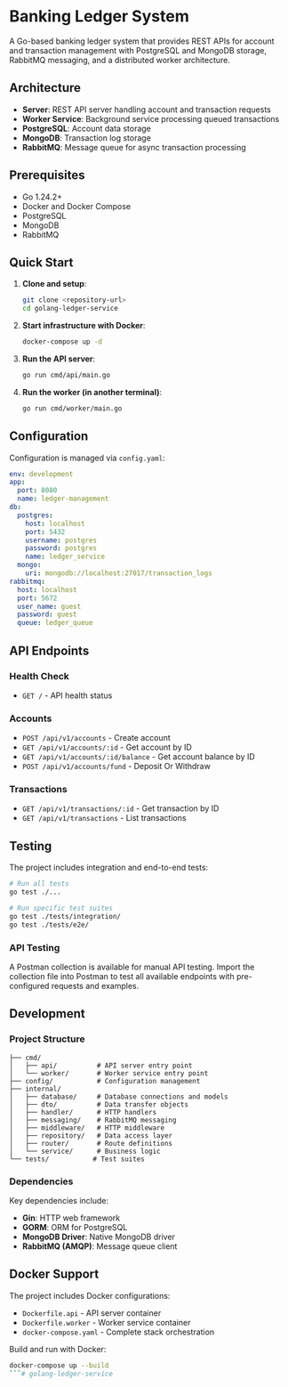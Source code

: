 # Banking Ledger System

A Go-based banking ledger system that provides REST APIs for account and transaction management with PostgreSQL and MongoDB storage, RabbitMQ messaging, and a distributed worker architecture.

## Architecture

- **Server**: REST API server handling account and transaction requests
- **Worker Service**: Background service processing queued transactions
- **PostgreSQL**: Account data storage
- **MongoDB**: Transaction log storage
- **RabbitMQ**: Message queue for async transaction processing

## Prerequisites

- Go 1.24.2+
- Docker and Docker Compose
- PostgreSQL
- MongoDB
- RabbitMQ

## Quick Start

1. **Clone and setup**:
   ```bash
   git clone <repository-url>
   cd golang-ledger-service
   ```

2. **Start infrastructure with Docker**:
   ```bash
   docker-compose up -d
   ```

3. **Run the API server**:
   ```bash
   go run cmd/api/main.go
   ```

4. **Run the worker (in another terminal)**:
   ```bash
   go run cmd/worker/main.go
   ```

## Configuration

Configuration is managed via `config.yaml`:

```yaml
env: development
app:
  port: 8080
  name: ledger-management
db:
  postgres:
    host: localhost
    port: 5432
    username: postgres
    password: postgres
    name: ledger_service
  mongo:
    uri: mongodb://localhost:27017/transaction_logs
rabbitmq:
  host: localhost
  port: 5672
  user_name: guest
  password: guest
  queue: ledger_queue
```

## API Endpoints

### Health Check
- `GET /` - API health status

### Accounts
- `POST /api/v1/accounts` - Create account
- `GET /api/v1/accounts/:id` - Get account by ID
- `GET /api/v1/accounts/:id/balance` - Get account balance by ID
- `POST /api/v1/accounts/fund` - Deposit Or Withdraw


### Transactions
- `GET /api/v1/transactions/:id` - Get transaction by ID
- `GET /api/v1/transactions` - List transactions

## Testing

The project includes integration and end-to-end tests:

```bash
# Run all tests
go test ./...

# Run specific test suites
go test ./tests/integration/
go test ./tests/e2e/
```

### API Testing

A Postman collection is available for manual API testing. Import the collection file into Postman to test all available endpoints with pre-configured requests and examples.

## Development

### Project Structure
```
├── cmd/
│   ├── api/          # API server entry point
│   └── worker/       # Worker service entry point
├── config/           # Configuration management
├── internal/
│   ├── database/     # Database connections and models
│   ├── dto/          # Data transfer objects
│   ├── handler/      # HTTP handlers
│   ├── messaging/    # RabbitMQ messaging
│   ├── middleware/   # HTTP middleware
│   ├── repository/   # Data access layer
│   ├── router/       # Route definitions
│   └── service/      # Business logic
└── tests/           # Test suites
```

### Dependencies

Key dependencies include:
- **Gin**: HTTP web framework
- **GORM**: ORM for PostgreSQL
- **MongoDB Driver**: Native MongoDB driver
- **RabbitMQ (AMQP)**: Message queue client

## Docker Support

The project includes Docker configurations:

- `Dockerfile.api` - API server container
- `Dockerfile.worker` - Worker service container
- `docker-compose.yaml` - Complete stack orchestration

Build and run with Docker:
```bash
docker-compose up --build
```# golang-ledger-service
